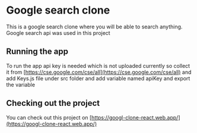 # Google search clone

This is a google search clone where you will be able to search anything. Google search api was used in this project

## Running the app

To run the app api key is needed which is not uploaded currently so collect it from [https://cse.google.com/cse/all](https://cse.google.com/cse/all) and add Keys.js file under src folder and add variable named apiKey and export the variable

## Checking out the project

You can check out this project on [https://googl-clone-react.web.app/](https://googl-clone-react.web.app/)